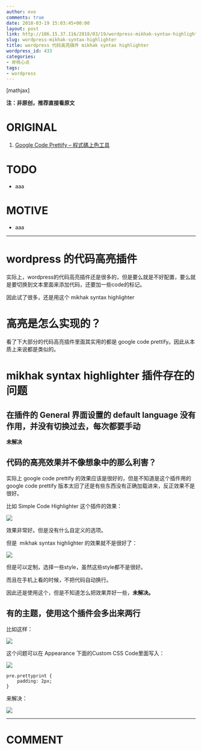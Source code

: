 ```yaml
---
author: evo
comments: true
date: 2018-03-19 15:03:45+00:00
layout: post
link: http://106.15.37.116/2018/03/19/wordpress-mikhak-syntax-highlighter/
slug: wordpress-mikhak-syntax-highlighter
title: wordpress 代码高亮插件 mikhak syntax highlighter
wordpress_id: 433
categories:
- 非核心点
tags:
- wordpress
---
```


<!-- more -->

[mathjax]

**注：非原创，推荐直接看原文**


# ORIGINAL





 	
  1. [Google Code Prettify – 程式碼上色工具](http://blog.shihshih.com/google-code-prettify/)




# TODO





 	
  * aaa




# MOTIVE





 	
  * aaa





* * *





# wordpress 的代码高亮插件


实际上，wordpress的代码高亮插件还是很多的，但是要么就是不好配置，要么就是要切换到文本里面来添加代码，还要加一些code的标记。

因此试了很多，还是用这个 mikhak syntax highlighter


# 高亮是怎么实现的？


看了下大部分的代码高亮插件里面其实用的都是 google code prettify。因此从本质上来说都是类似的。


# mikhak syntax highlighter 插件存在的问题




## 在插件的 General 界面设置的 default language 没有作用，并没有切换过去，每次都要手动


**未解决**


## 代码的高亮效果并不像想象中的那么利害？


实际上 google code prettify 的效果应该是很好的，但是不知道是这个插件用的 google code prettify 版本太旧了还是有些东西没有正确加载进来，反正效果不是很好。

比如 Simple Code Highlighter 这个插件的效果：


![](http://106.15.37.116/wp-content/uploads/2018/05/img_5af7b72142f12.png)


效果非常好。但是没有什么自定义的选项。

但是  mikhak syntax highlighter 的效果就不是很好了：


![](http://106.15.37.116/wp-content/uploads/2018/05/img_5af7b7fba9725.png)


但是可以定制，选择一些style，虽然这些style都不是很好。

而且在手机上看的时候，不把代码自动换行。

因此还是使用这个，但是不知道怎么把效果弄好一些，**未解决。**




## 有的主题，使用这个插件会多出来两行


比如这样：


![](http://106.15.37.116/wp-content/uploads/2018/05/img_5af7b4e0b569e.png)


这个问题可以在 Appearance 下面的Custom CSS Code里面写入：


![](http://106.15.37.116/wp-content/uploads/2018/05/img_5af7b55f56bdb.png)




    
    pre.prettyprint {
        padding: 2px;
    }


来解决：


![](http://106.15.37.116/wp-content/uploads/2018/05/img_5af7b5732c747.png)




















* * *





# COMMENT



